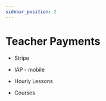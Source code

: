 ```yaml
---
sidebar_position: 2
---
```


# Teacher Payments

- Stripe
- IAP - mobile

- Hourly Lessons
- Courses
